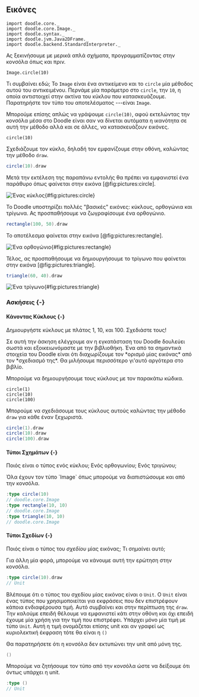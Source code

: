 ## Εικόνες

```tut:invisible
import doodle.core._
import doodle.core.Image._
import doodle.syntax._
import doodle.jvm.Java2DFrame._
import doodle.backend.StandardInterpreter._
```

Ας ξεκινήσουμε με μερικά απλά σχήματα, προγραμματίζοντας στην κονσόλα όπως και πριν.

```tut:book
Image.circle(10)
```

Τι συμβαίνει εδώ; Το `Image` είναι ένα αντικείμενο και το `circle` μία μέθοδος αυτού του αντικειμένου. Περνάμε μία παράμετρο στο `circle`, την `10`, η οποία αντιστοιχεί στην ακτίνα του κύκλου που κατασκευάζουμε. Παρατηρήστε τον τύπο του αποτελέσματος ---είναι `Image`.

Μπορούμε επίσης απλώς να γράψουμε `circle(10)`, αφού εκτελώντας την κονσόλα μέσα στο Doodle είναι σαν να δίνεται αυτόματα η ικανότητα σε αυτή την μέθοδο αλλά και σε άλλες, να κατασκευάζουν εικόνες.

```tut:book
circle(10)
```

Σχεδιάζουμε τον κύκλο, δηλαδή τον εμφανίζουμε στην οθόνη, καλώντας την μέθοδο `draw`.

```scala
circle(10).draw
```

Μετά την εκτέλεση της παραπάνω εντολής θα πρέπει να εμφανιστεί ένα παράθυρο όπως φαίνεται στην εικόνα [@fig:pictures:circle].

![Ένας κύκλος](src/pages/pictures/circle.pdf+svg){#fig:pictures:circle}

Το Doodle υποστηρίζει πολλές "βασικές" εικόνες: κύκλους, ορθογώνια και τρίγωνα. Ας προσπαθήσουμε να ζωγραφίσουμε ένα ορθογώνιο.

```scala
rectangle(100, 50).draw
```

Το αποτέλεσμα φαίνεται στην εικόνα [@fig:pictures:rectangle].

![Ένα ορθογώνιο](src/pages/pictures/rectangle.pdf+svg){#fig:pictures:rectangle}

Τέλος, ας προσπαθήσουμε να δημιουργήσουμε το τρίγωνο που φαίνεται στην εικόνα [@fig:pictures:triangle].


```scala
triangle(60, 40).draw
```

![Ένα τρίγωνο](src/pages/pictures/triangle.pdf+svg){#fig:pictures:triangle}

### Ασκήσεις {-}

#### Κάνοντας Κύκλους {-}

Δημιουργήστε κύκλους με πλάτος 1, 10, και 100. Σχεδιάστε τους!

<div class="solution">
Σε αυτή την άσκηση ελέγχουμε αν η εγκατάσταση του Doodle δουλεύει σωστά και εξοικειωνόμαστε με την βιβλιοθήκη. Ένα από τα σημαντικά στοιχεία του Doodle είναι ότι διαχωρίζουμε τον *ορισμό μίας εικόνας* από τον *σχεδιασμό της*. Θα μιλήσουμε περισσότερο γι'αυτό αργότερα στο βιβλίο.

Μπορούμε να δημιουργήσουμε τους κύκλους με τον παρακάτω κώδικα.

```tut:silent:book
circle(1)
circle(10)
circle(100)
```

Μπορούμε να σχεδιάσουμε τους κύκλους αυτούς καλώντας την μέθοδο `draw` για κάθε έναν ξεχωριστά.

```scala
circle(1).draw
circle(10).draw
circle(100).draw
```
</div>


#### Τύποι Σχημάτων {-}

Ποιός είναι ο τύπος ενός κύκλου; Ενός ορθογωνίου; Ενός τριγώνου;

<div class="solution">
Όλα έχουν τον τύπο `Image` όπως μπορούμε να διαπιστώσουμε και από την κονσόλα.

```scala
:type circle(10)
// doodle.core.Image
:type rectangle(10, 10)
// doodle.core.Image
:type triangle(10, 10)
// doodle.core.Image
```
</div>

#### Τύποι Σχεδίων {-}

Ποιός είναι ο τύπος του *σχεδίου* μίας εικόνας; Τι σημαίνει αυτό;

<div class="solution">
Για άλλη μία φορά, μπορούμε να κάνουμε αυτή την ερώτηση στην κονσόλα.

```scala
:type circle(10).draw
// Unit
```

Βλέπουμε ότι ο τύπος του σχεδίου μίας εικόνας είναι ο `Unit`. Ο `Unit` είναι ένας τύπος που χρησιμοποιείται για εκφράσεις που δεν επιστρέφουν κάποια ενδιαφέρουσα τιμή. Αυτό συμβαίνει και στην περίπτωση της `draw`. Την καλούμε επειδή θέλουμε να εμφανιστεί κάτι στην οθόνη και όχι επειδή έχουμε μία χρήση για την τιμή που επιστρέφει. Υπάρχει μόνο μία τιμή με τύπο `Unit`. Αυτή η τιμή ονομάζεται επίσης unit και αν γραφεί ως κυριολεκτική έκφραση τότε θα είναι η `()`

Θα παρατηρήσετε ότι η κονσόλα δεν εκτυπώνει την unit από μόνη της.

```scala
()
```

Μπορούμε να ζητήσουμε τον τύπο από την κονσόλα ώστε να δείξουμε ότι όντως υπάρχει η unit.

```scala
:type ()
// Unit
```
</div>
